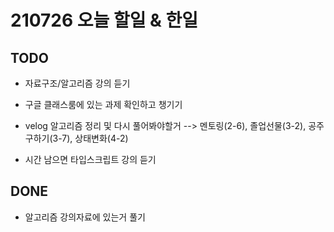 # 210726 오늘 할일 & 한일

## TODO
- 자료구조/알고리즘 강의 듣기

- 구글 클래스룸에 있는 과제 확인하고 챙기기

- velog 알고리즘 정리 및 다시 풀어봐야할거 
--> 멘토링(2-6), 졸업선물(3-2), 공주구하기(3-7), 상태변화(4-2)

- 시간 남으면 타입스크립트 강의 듣기

## DONE

- 알고리즘 강의자료에 있는거 풀기

